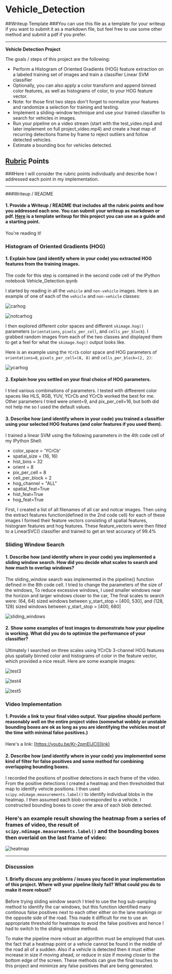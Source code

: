 # Vehicle_Detection

##Writeup Template
###You can use this file as a template for your writeup if you want to submit it as a markdown file, but feel free to use some other method and submit a pdf if you prefer.

---

**Vehicle Detection Project**

The goals / steps of this project are the following:

* Perform a Histogram of Oriented Gradients (HOG) feature extraction on a labeled training set of images and train a classifier Linear SVM classifier
* Optionally, you can also apply a color transform and append binned color features, as well as histograms of color, to your HOG feature vector. 
* Note: for those first two steps don't forget to normalize your features and randomize a selection for training and testing.
* Implement a sliding-window technique and use your trained classifier to search for vehicles in images.
* Run your pipeline on a video stream (start with the test_video.mp4 and later implement on full project_video.mp4) and create a heat map of recurring detections frame by frame to reject outliers and follow detected vehicles.
* Estimate a bounding box for vehicles detected.

[//]: # (Image References)
[image1]: ./examples/car_not_car.png
[image2]: ./examples/HOG_example.jpg
[image3]: ./examples/sliding_windows.jpg
[image4]: ./examples/sliding_window.jpg
[image5]: ./examples/bboxes_and_heat.png
[image6]: ./examples/labels_map.png
[image7]: ./examples/output_bboxes.png
[video1]: ./project_video.mp4

## [Rubric](https://review.udacity.com/#!/rubrics/513/view) Points
###Here I will consider the rubric points individually and describe how I addressed each point in my implementation.  

---
###Writeup / README

#### 1. Provide a Writeup / README that includes all the rubric points and how you addressed each one.  You can submit your writeup as markdown or pdf.  [Here](https://github.com/udacity/CarND-Vehicle-Detection/blob/master/writeup_template.md) is a template writeup for this project you can use as a guide and a starting point.  

You're reading it!

### Histogram of Oriented Gradients (HOG)

#### 1. Explain how (and identify where in your code) you extracted HOG features from the training images.

The code for this step is contained in the second code cell of the IPython notebook Vehicle_Detection.ipynb

I started by reading in all the `vehicle` and `non-vehicle` images.  Here is an example of one of each of the `vehicle` and `non-vehicle` classes:

![carhog](https://user-images.githubusercontent.com/26694585/27286431-bd324bbe-551d-11e7-9fbd-e266148b43cd.jpg)

![notcarhog](https://user-images.githubusercontent.com/26694585/27286435-bfb9fbfc-551d-11e7-858e-6aebe1d7939d.jpg)


I then explored different color spaces and different `skimage.hog()` parameters (`orientations`, `pixels_per_cell`, and `cells_per_block`).  I grabbed random images from each of the two classes and displayed them to get a feel for what the `skimage.hog()` output looks like.

Here is an example using the `YCrCb` color space and HOG parameters of `orientations=8`, `pixels_per_cell=(8, 8)` and `cells_per_block=(2, 2)`:


![ycarhog](https://user-images.githubusercontent.com/26694585/27286455-d4ab255e-551d-11e7-88f3-3fedd0160f78.jpg)

#### 2. Explain how you settled on your final choice of HOG parameters.

I tried various combinations of parameters. I tested with diffeerent color spaces like HLS, RGB, YUV, YCrCb and YCrCb worked the best for me. Other parameters I tried were orient=9, and pix_per_cell=16, but both did not help me so I used the default values.

#### 3. Describe how (and identify where in your code) you trained a classifier using your selected HOG features (and color features if you used them).

I trained a linear SVM using the following parameters in the 4th code cell of my IPython Shell:

* color_space = 'YCrCb'
* spatial_size = (16, 16)
* hist_bins = 32
* orient = 8
* pix_per_cell = 8
* cell_per_block = 2
* hog_channel = "ALL"
* spatial_feat=True
* hist_feat=True
* hog_feat=True

First, I created a list of all filenames of all car and notcar images. Then using the extract features function(defined in the 2nd code cell) for each of these images I formed their feature vectors consisting of spatial features, histogram features and hog features. These feature_vectors were then fitted to a LinearSVC() classifier and trained to get an test accuracy of 99.4%


### Sliding Window Search

#### 1. Describe how (and identify where in your code) you implemented a sliding window search.  How did you decide what scales to search and how much to overlap windows?

The sliding_window search was implemented in the pipeline() function defined in the 8th code cell.
I tried to change the parameters of the size of the windows, To reduce excessive windows, I used smaller windows near the horizon and larger windows closer to the car, The final scales to search were: (64, 64) sized windows between y_start_stop = [400, 530], and (128, 128) sized windows between y_start_stop = [400, 680]

![sliding_windows](https://user-images.githubusercontent.com/26694585/27286486-f37b574c-551d-11e7-94a3-c91c6872625c.jpg)


#### 2. Show some examples of test images to demonstrate how your pipeline is working.  What did you do to optimize the performance of your classifier?
 
Ultimately I searched on three scales using YCrCb 3-channel HOG features plus spatially binned color and histograms of color in the feature vector, which provided a nice result.  Here are some example images:

![test3](https://user-images.githubusercontent.com/26694585/27286518-0ddd108a-551e-11e7-9a86-5376473927ca.jpg)

![test4](https://user-images.githubusercontent.com/26694585/27286522-0fd50474-551e-11e7-845d-5f2f4fac1441.jpg)

![test5](https://user-images.githubusercontent.com/26694585/27286523-11d7c63a-551e-11e7-8bb0-33f6e82d640d.jpg)

### Video Implementation

#### 1. Provide a link to your final video output.  Your pipeline should perform reasonably well on the entire project video (somewhat wobbly or unstable bounding boxes are ok as long as you are identifying the vehicles most of the time with minimal false positives.)
Here's a link: [https://youtu.be/Kr-2pmElJCI](link)


#### 2. Describe how (and identify where in your code) you implemented some kind of filter for false positives and some method for combining overlapping bounding boxes.

I recorded the positions of positive detections in each frame of the video.  From the positive detections I created a heatmap and then thresholded that map to identify vehicle positions.  I then used `scipy.ndimage.measurements.label()` to identify individual blobs in the heatmap.  I then assumed each blob corresponded to a vehicle.  I constructed bounding boxes to cover the area of each blob detected.  

### Here's an example result showing the heatmap from a series of frames of video, the result of `scipy.ndimage.measurements.label()` and the bounding boxes then overlaid on the last frame of video:

![heatmap](https://user-images.githubusercontent.com/26694585/27286747-e13ea3ee-551e-11e7-9ae4-dea38c4b123c.jpg)




---

### Discussion

#### 1. Briefly discuss any problems / issues you faced in your implementation of this project.  Where will your pipeline likely fail?  What could you do to make it more robust?

Before trying sliding window search I tried to use the hog sub-sampling method to identify the car windows, but this function identified many continous false positives next to each other either on the lane markings or the opposite side of the road. This made it difficult for me to use an appropriate threshold for heatmaps to avoid the false positives and hence I had to switch to the sliding window method.

To make the pipeline more robust an algorithm must be employed that uses the fact that a heatmap point or a vehicle cannot be found in the middle of the road all of a sudden. Also if a vehicle is detected then it must either increase in size if moving ahead, or reduce in size if moving closer to the bottom edge of the screen. These methods can give the final touches to this project and minimize any false positives that are being generated.
